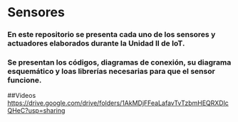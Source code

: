 # Sensores
### En este repositorio se presenta cada uno de los sensores y actuadores elaborados durante la Unidad II de IoT.
### Se presentan los códigos, diagramas de conexión, su diagrama esquemático y loas librerías necesarias para que el sensor funcione.

##Videos
https://drive.google.com/drive/folders/1AkMDjFFeaLafavTvTzbmHEQRXDlcQHeC?usp=sharing
